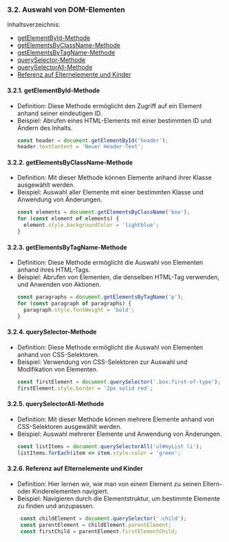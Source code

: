 ### 3.2. Auswahl von DOM-Elementen

Inhaltsverzeichnis:

- [getElementById-Methode](#getelementbyid-methode)
- [getElementsByClassName-Methode](#getelementsbyclassname-methode)
- [getElementsByTagName-Methode](#getelementsbytagname-methode)
- [querySelector-Methode](#queryselector-methode)
- [querySelectorAll-Methode](#queryselectorall-methode)
- [Referenz auf Elternelemente und Kinder](#referenz-auf-elternelemente-und-kinder)

#### 3.2.1. getElementById-Methode

- Definition: Diese Methode ermöglicht den Zugriff auf ein Element anhand seiner eindeutigen ID.
- Beispiel: Abrufen eines HTML-Elements mit einer bestimmten ID und Ändern des Inhalts.
  ```JavaScript
  const header = document.getElementById('header');
  header.textContent = 'Neuer Header-Text';
  ```

#### 3.2.2. getElementsByClassName-Methode

- Definition: Mit dieser Methode können Elemente anhand ihrer Klasse ausgewählt werden.
- Beispiel: Auswahl aller Elemente mit einer bestimmten Klasse und Anwendung von Änderungen.
  ```JavaScript
  const elements = document.getElementsByClassName('box');
  for (const element of elements) {
    element.style.backgroundColor = 'lightblue';
  }
  ```

#### 3.2.3. getElementsByTagName-Methode

- Definition: Diese Methode ermöglicht die Auswahl von Elementen anhand ihres HTML-Tags.
- Beispiel: Abrufen von Elementen, die denselben HTML-Tag verwenden, und Anwenden von Aktionen.
  ```JavaScript
  const paragraphs = document.getElementsByTagName('p');
  for (const paragraph of paragraphs) {
    paragraph.style.fontWeight = 'bold';
  }
  ```

#### 3.2.4. querySelector-Methode

- Definition: Diese Methode ermöglicht die Auswahl von Elementen anhand von CSS-Selektoren.
- Beispiel: Verwendung von CSS-Selektoren zur Auswahl und Modifikation von Elementen.
  ```JavaScript
  const firstElement = document.querySelector('.box:first-of-type');
  firstElement.style.border = '2px solid red';
  ```

#### 3.2.5. querySelectorAll-Methode

- Definition: Mit dieser Methode können mehrere Elemente anhand von CSS-Selektoren ausgewählt werden.
- Beispiel: Auswahl mehrerer Elemente und Anwendung von Änderungen.
  ```JavaScript
  const listItems = document.querySelectorAll('ul#myList li');
  listItems.forEach(item => item.style.color = 'green';
  ```

#### 3.2.6. Referenz auf Elternelemente und Kinder

- Definition: Hier lernen wir, wie man von einem Element zu seinen Eltern- oder Kinderelementen navigiert.
- Beispiel: Navigieren durch die Elementstruktur, um bestimmte Elemente zu finden und anzupassen.
  ```JavaScript
   const childElement = document.querySelector('.child');
   const parentElement = childElement.parentElement;
   const firstChild = parentElement.firstElementChild;
  ```
